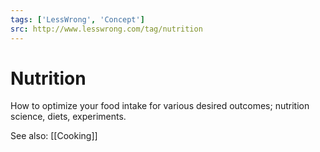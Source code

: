 ```yaml
---
tags: ['LessWrong', 'Concept']
src: http://www.lesswrong.com/tag/nutrition
---
```


# Nutrition
How to optimize your food intake for various desired outcomes; nutrition science, diets, experiments.

See also: [[Cooking]]

